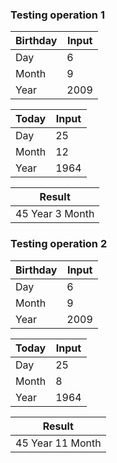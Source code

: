 ### Testing operation 1

|Birthday|Input|
|---|---|
|Day|6|
|Month|9|
|Year|2009|

|Today|Input|
|---|---|
|Day|25|
|Month|12|
|Year|1964|

|Result|
|---|
|45 Year 3 Month|

### Testing operation 2

|Birthday|Input|
|---|---|
|Day|6|
|Month|9|
|Year|2009|

|Today|Input|
|---|---|
|Day|25|
|Month|8|
|Year|1964|

|Result|
|---|
|45 Year 11 Month|


